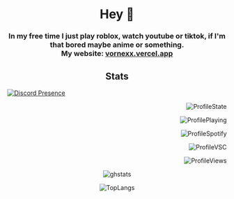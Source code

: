 <html><head></head><body><h1 align="center" id="welcome!">Hey 👋<br></h1> 
<h3 align="center" id="Short little description :)">In my free time I just play roblox, watch youtube or tiktok, if I'm that bored maybe anime or something.<br>My website: <a href="https://vornexx.vercel.app">vornexx.vercel.app</a></h3>
<h2 align="center" id="stats">Stats</h2>
<p align="left"><a href="https://discord.com/users/1149438819834269856"><img src="https://lanyard.cnrad.dev/api/1149438819834269856?bg=0d1117&amp;borderRadius=25px" alt="Discord Presence"></a></p> <p align="right"><img src="https://api.statusbadges.me/badge/status/1149438819834269856?simple=true" alt="ProfileState"></p> <p align="right"><img src="https://api.statusbadges.me/badge/playing/1149438819834269856" alt="ProfilePlaying"></p> <p align="right"><img src="https://api.statusbadges.me/badge/spotify/1149438819834269856" alt="ProfileSpotify"></p> <p align="right"><img src="https://api.statusbadges.me/badge/vscode/1149438819834269856" alt="ProfileVSC"></p> <p align="right"><img src="https://komarev.com/ghpvc/?username=vornexx-gh&color=blueviolet" alt="ProfileViews"></p>

</body></html>

<p align="center"><img src="https://github-readme-stats.vercel.app/api?username=vornex-gh&theme=tokyonight" alt="ghstats"></p>

<p align="center"><img src="https://github-readme-stats.vercel.app/api/top-langs/?username=vornex-gh&layout=donut&theme=tokyonight" alt="TopLangs"></p>


